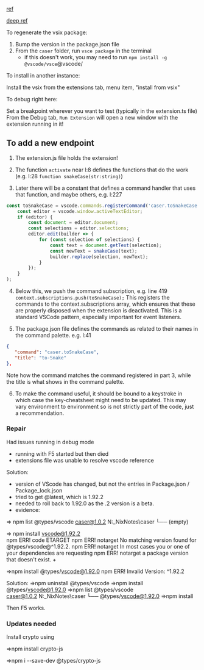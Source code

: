 [ref](N:\_NixNotes\HowEye\vscode-extension-tutorials.md)

[deep ref](..\vsc-extension-quickstart.md)

To regenerate the vsix package:

1. Bump the version in the package.json file
2. From the `caser` folder, run `vsce package` in the terminal
   - if this doesn't work, you may need to run `npm install -g @vscode/vsce`@vscode/
   

To install in another instance:

Install the vsix from the extensions tab, menu item, "install from vsix"

To debug right here:

Set a breakpoint wherever you want to test (typically in the extension.ts file)
From the Debug tab, `Run Extension` will open a new window with the extension running in it!

## To add a new endpoint 

1. The extension.js file holds the extension! 

2. The function `activate` near l:8 defines the functions that do the work (e.g. l:28 `function snakeCase(str:string)`)

3. Later there will be a constant that defines a command handler that uses that function, and maybe others, e.g. l:227

```ts
const toSnakeCase = vscode.commands.registerCommand('caser.toSnakeCase', () => {
    const editor = vscode.window.activeTextEditor;
    if (editor) {
        const document = editor.document;
        const selections = editor.selections;
        editor.edit(builder => {
            for (const selection of selections) {
                const text = document.getText(selection);
                const newText = snakeCase(text);
                builder.replace(selection, newText);
            }
        });
    }
);
```

4. Below this, we push the command subscription, e.g. line 419
    `context.subscriptions.push(toSnakeCase);`
    This registers the commands to the context.subscriptions array, which ensures that these are properly disposed when the extension is deactivated. This is a standard VSCode pattern, especially important for event listeners.

5. The package.json file defines the commands as related to their names in the command palette. e.g. l:41

```json
{
   "command": "caser.toSnakeCase",
   "title": "to-Snake"
},
```

Note how the command matches the command registered in part 3, while the title is what shows in the command palette.

6. To make the command useful, it should be bound to a keystroke in which case the key-cheatsheet might need to be updated. This may vary environment to environment so is not strictly part of the code, just a recommendation.

### Repair

Had issues running in debug mode

- running with F5 started but then died
- extensions file was unable to resolve vscode reference

Solution:

- version of VScode has changed, but not the entries in Package.json / Package_lock.json
- tried to get @latest, which is 1.92.2
- needed to roll back to 1.92.0 as the .2 version is a beta.
- evidence:

=> npm list @types/vscode
caser@1.0.2 N:\_NixNotes\caser
└── (empty)

=> npm install vscode@1.92.2       
npm ERR! code ETARGET
npm ERR! notarget No matching version found for @types/vscode@^1.92.2.
npm ERR! notarget In most cases you or one of your dependencies are requesting
npm ERR! notarget a package version that doesn't exist. +

=>npm install @types/vscode@1.92.0
npm ERR! Invalid Version: ^1.92.2

Solution:
=>npm uninstall @types/vscode
=>npm install @types/vscode@1.92.0
=>npm list @types/vscode          
caser@1.0.2 N:\_NixNotes\caser
└── @types/vscode@1.92.0
=>npm install

Then F5 works.

### Updates needed

Install crypto using 


=>npm install crypto-js

=>npm i --save-dev @types/crypto-js